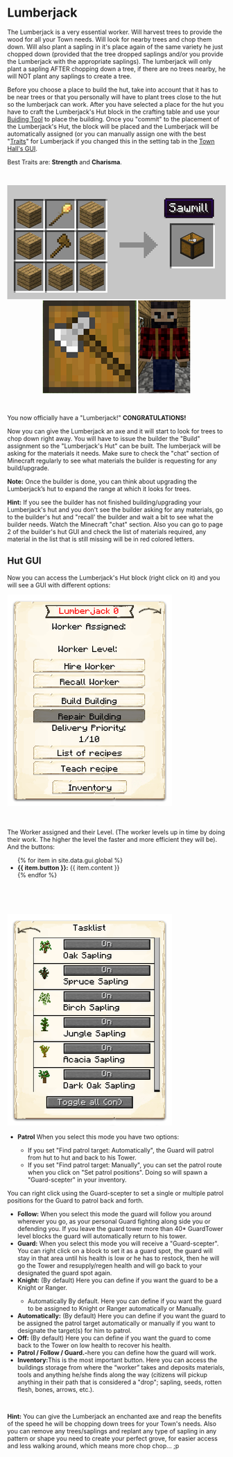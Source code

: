 # Lumberjack

The Lumberjack is a very essential worker. Will harvest trees to provide the wood for all your Town needs. Will look for nearby trees and chop them down. Will also plant a sapling in it's place again of the same variety he just chopped down (provided that the tree dropped saplings and/or you provide the Lumberjack with the appropriate saplings). The lumberjack will only plant a sapling AFTER chopping down a tree, if there are no trees nearby, he will NOT plant any saplings to create a tree.
 
Before you choose a place to build the hut, take into account that it has to be near trees or that you personally will have to plant trees close to the hut so the lumberjack can work. After you have selected a place for the hut you have to craft the Lumberjack's Hut block in the crafting table and use your [Buiding Tool](../../source/tutorials/building_tool) to place the building. Once you "commit" to the placement of the Lumberjack's Hut, the block will be placed and the Lumberjack will be automatically assigned (or you can manually assign one with the best "[Traits](../../source/tutorials/worker_info)" for Lumberjack if you changed this in the setting tab in the [Town Hall's GUI](../../source/buildings/townhall). 

Best Traits are: **Strength** and **Charisma**.

<br>
<p style="text-align:center;"><img src="../../assets/images/Workers/lumberjack_recipe.png" alt="Lumberjack Recipe">    <img src="../../assets/images/Workers/lumberjack_hut.png" alt="Lumberjack Hut Block">    <img src="../../assets/images/Workers/lumberjack.png" alt="Lumberjack"></p>
<br>

You now officially have a "Lumberjack!" **CONGRATULATIONS!**

Now you can give the Lumberjack an axe and it will start to look for trees to chop down right away. You will have to issue the builder the "Build" assignment so the "Lumberjack's Hut" can be built. The lumberjack will be asking for the materials it needs. Make sure to check the "chat" section of Minecraft regularly to see what materials the builder is requesting for any build/upgrade. 

**Note:** Once the builder is done, you can think about upgrading the Lumberjack’s hut to expand the range at which it looks for trees. 

**Hint:** If you see the builder has not finished building/upgrading your Lumberjack's hut and you don't see the builder asking for any materials, go to the builder's hut and "recall' the builder and wait a bit to see what the builder needs. Watch the Minecraft "chat" section. Also you can go to page 2 of the builder's hut GUI and check the list of materials required, any material in the list that is still missing will be in red colored letters. 

## Hut GUI

Now you can access the Lumberjack's Hut block (right click on it) and you will see a GUI with different options:

<div class="row">
  <div class="col-sm-12 col-md">
    <img src="../../assets/images/gui/lumberjackgui.png" class="img-fluid mx-auto" alt="Lumberjack GUI">
  </div>
  <div 
class="col-sm-12 col-md">
    <br>
    <br>
    <p>The Worker assigned and their Level. (The worker levels up in time by doing their work. The higher the level the faster and more efficient they will be). And the buttons:</p>
    <ul>
      {% for item in site.data.gui.global %}
        <li><strong>{{ item.button }}:</strong> {{ item.content }}</li>
      {% endfor %}
    </ul>
  </div>
</div>
<br>

<div class="row">
  <div class="col-sm-12 col-md">
    <br><br><br>
    <img src="../../assets/images/gui/lumberjackgui2.png" class="img-fluid mx-auto" alt="Lumberjack2 GUI">
  </div>
  <div class="col-sm-12 col-md">
    <ul>
      <li><strong>Patrol</strong> When you select this mode you have two options: </li>
      <ul>
        <li>If you set "Find patrol target: Automatically", the Guard will patrol from hut to hut and back to his Tower.</li>
        <li>If you set "Find patrol target: Manually", you can set the patrol route when you click on "Set patrol positions". Doing so will spawn a "Guard-scepter" in your inventory. </li>
      </ul>
    </ul>
You can right click using the Guard-scepter to set a single or multiple patrol positions for the Guard to patrol back and forth.
    <ul>
      <li><strong>Follow:</strong> When you select this mode the guard will follow you around wherever you go, as your personal Guard fighting along side you or defending you. If you leave the guard tower more than 40* GuardTower level blocks the guard will automatically return to his tower.</li>
      <li><strong>Guard:</strong> When you select this mode you will receive a "Guard-scepter". You can right click on a block to set it as a guard spot, the guard will stay in that area until his health is low or he has to restock, then he will go the Tower and resupply/regen health and will go back to your designated the guard spot again.</li>
      <li><strong>Knight:</strong> (By default) Here you can define if you want the guard to be a Knight or Ranger.</li>
      <ul>
        <li>Automatically By default. Here you can define if you want the guard to be assigned to Knight or Ranger automatically or Manually.</li>
      </ul>
      <li><strong>Automatically:</strong> (By default) Here you can define if you want the guard to be assigned the patrol target automatically or manually if you want to designate the target(s) for him to patrol.</li>
      <li><strong>Off: </strong> (By default) Here you can define if you want the guard to come back to the Tower on low health to recover his health.</li>
      <li><strong>Patrol / Follow / Guard.-</strong>here you can define how the guard will work.</li>
      <li><strong>Inventory:</strong>This is the most important button. Here you can access the buildings storage from where the “worker” takes and deposits materials, tools and anything he/she finds along the way (citizens will pickup anything in their path that is considered a "drop"; sapling, seeds, rotten flesh, bones, arrows, etc.).</li>
    </ul>
  </div>
</div>
<br>

**Hint:** You can give the Lumberjack an enchanted axe and reap the benefits of the speed he will be chopping down trees for your Town's needs. Also you can remove any trees/saplings and replant any type of sapling in any pattern or shape you need to create your perfect grove, for easier access and less walking around, which means more chop chop... ;p
